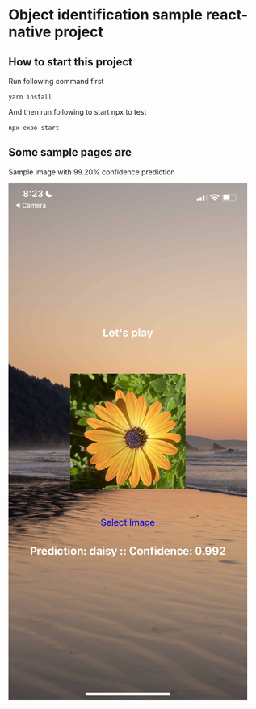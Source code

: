 # Object identification sample react-native project

## How to start this project

Run following command first

```
yarn install
```

And then run following to start npx to test

```
npx expo start
```

## Some sample pages are 

Sample image with 99.20% confidence prediction

![Screenshot of flower prediction.](./assets/sample-screen1.png)

